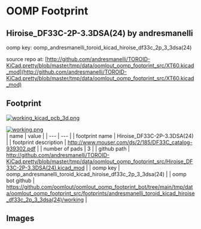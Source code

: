 # OOMP Footprint  
## Hiroise_DF33C-2P-3.3DSA(24)  by andresmanelli  
  
oomp key: oomp_andresmanelli_toroid_kicad_hiroise_df33c_2p_3_3dsa(24)  
  
source repo at: [http://github.com/andresmanelli/TOROID-KiCad.pretty/blob/master/tmp/data/oomlout_oomp_footprint_src/XT60.kicad_mod](http://github.com/andresmanelli/TOROID-KiCad.pretty/blob/master/tmp/data/oomlout_oomp_footprint_src/XT60.kicad_mod)  
## Footprint  
  
[![working_kicad_pcb_3d.png](working_kicad_pcb_3d_600.png)](working_kicad_pcb_3d.png)  
  
[![working.png](working_600.png)](working.png)  
| name | value | 
| --- | --- | 
| footprint name | Hiroise_DF33C-2P-3.3DSA(24) | 
| footprint description | http://www.mouser.com/ds/2/185/DF33C_catalog-939302.pdf | 
| number of pads | 3 | 
| github path | http://github.com/andresmanelli/TOROID-KiCad.pretty/blob/master/tmp/data/oomlout_oomp_footprint_src/Hiroise_DF33C-2P-3.3DSA(24).kicad_mod | 
| oomp key | oomp_andresmanelli_toroid_kicad_hiroise_df33c_2p_3_3dsa(24) | 
| oomp bot github | https://github.com/oomlout/oomlout_oomp_footprint_bot/tree/main/tmp/data/oomlout_oomp_footprint_src/footprints/andresmanelli_toroid_kicad_hiroise_df33c_2p_3_3dsa(24)/working | 
## Images  
